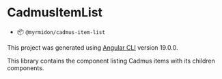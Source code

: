 # CadmusItemList

- 📦 `@myrmidon/cadmus-item-list`

This project was generated using [Angular CLI](https://github.com/angular/angular-cli) version 19.0.0.

This library contains the component listing Cadmus items with its children components.
